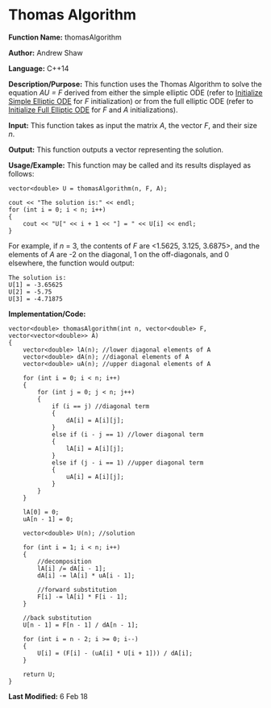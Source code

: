 # Thomas Algorithm

**Function Name:** thomasAlgorithm

**Author:** Andrew Shaw

**Language:** C++14

**Description/Purpose:** This function uses the Thomas Algorithm to solve the equation *AU = F* derived from either the simple elliptic ODE (refer to [Initialize Simple Elliptic ODE](https://andrewshaw15.github.io/MATH-5620/HW-2/initialize-simple-elliptic-ODE) for *F* initialization) or from the full elliptic ODE (refer to [Initialize Full Elliptic ODE](https://andrewshaw15.github.io/MATH-5620/HW-2/initialize-full-elliptic-ODE) for *F* and *A* initializations).

**Input:** This function takes as input the matrix *A*, the vector *F*, and their size *n*.

**Output:** This function outputs a vector representing the solution.

**Usage/Example:** This function may be called and its results displayed as follows:
~~~~
vector<double> U = thomasAlgorithm(n, F, A);

cout << "The solution is:" << endl;
for (int i = 0; i < n; i++)
{
	cout << "U[" << i + 1 << "] = " << U[i] << endl;
}
~~~~
For example, if *n* = 3, the contents of *F* are <1.5625, 3.125, 3.6875>, and the elements of *A* are -2 on the diagonal, 1 on the off-diagonals, and 0 elsewhere, the function would output:
~~~~
The solution is:
U[1] = -3.65625
U[2] = -5.75
U[3] = -4.71875
~~~~
**Implementation/Code:**
~~~~
vector<double> thomasAlgorithm(int n, vector<double> F, vector<vector<double>> A)
{
	vector<double> lA(n); //lower diagonal elements of A
	vector<double> dA(n); //diagonal elements of A
	vector<double> uA(n); //upper diagonal elements of A
	
	for (int i = 0; i < n; i++)
	{
		for (int j = 0; j < n; j++)
		{
			if (i == j) //diagonal term
			{
				dA[i] = A[i][j];
			}
			else if (i - j == 1) //lower diagonal term
			{
				lA[i] = A[i][j];
			}
			else if (j - i == 1) //upper diagonal term
			{
				uA[i] = A[i][j];
			}
		}
	}

	lA[0] = 0;
	uA[n - 1] = 0;

	vector<double> U(n); //solution

	for (int i = 1; i < n; i++) 
	{
		//decomposition
		lA[i] /= dA[i - 1];
		dA[i] -= lA[i] * uA[i - 1];

		//forward substitution
		F[i] -= lA[i] * F[i - 1];
	}

	//back substitution
	U[n - 1] = F[n - 1] / dA[n - 1];

	for (int i = n - 2; i >= 0; i--)
	{
		U[i] = (F[i] - (uA[i] * U[i + 1])) / dA[i];
	}
	
	return U;
}
~~~~
**Last Modified:** 6 Feb 18
